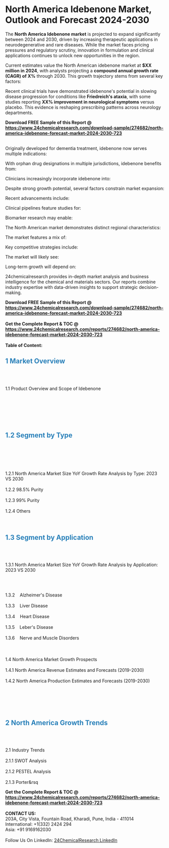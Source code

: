 <h1>North America Idebenone Market, Outlook and Forecast 2024-2030</h1><p>The <strong>North America Idebenone market</strong> is projected to expand significantly between 2024 and 2030, driven by increasing therapeutic applications in neurodegenerative and rare diseases. While the market faces pricing pressures and regulatory scrutiny, innovation in formulation and clinical applications continues to unlock new opportunities in the region.</p><p>Current estimates value the North American idebenone market at <strong>$XX million in 2024</strong>, with analysts projecting a <strong>compound annual growth rate (CAGR) of X%</strong> through 2030. This growth trajectory stems from several key factors:</p><p>Recent clinical trials have demonstrated idebenone's potential in slowing disease progression for conditions like <strong>Friedreich's ataxia</strong>, with some studies reporting <strong>XX% improvement in neurological symptoms</strong> versus placebo. This evidence is reshaping prescribing patterns across neurology departments.</p><div><b>Download FREE Sample of this Report @ 
            <a href="https://www.24chemicalresearch.com/download-sample/274682/north-america-idebenone-forecast-market-2024-2030-723">
            https://www.24chemicalresearch.com/download-sample/274682/north-america-idebenone-forecast-market-2024-2030-723</a></b></div><br><p>Originally developed for dementia treatment, idebenone now serves multiple indications:</p><p>With orphan drug designations in multiple jurisdictions, idebenone benefits from:</p><p>Clinicians increasingly incorporate idebenone into:</p><p>Despite strong growth potential, several factors constrain market expansion:</p><p>Recent advancements include:</p><p>Clinical pipelines feature studies for:</p><p>Biomarker research may enable:</p><p>The North American market demonstrates distinct regional characteristics:</p><p>The market features a mix of:</p><p>Key competitive strategies include:</p><p>The market will likely see:</p><p>Long-term growth will depend on:</p><p>24chemicalresearch provides in-depth market analysis and business intelligence for the chemical and materials sectors. Our reports combine industry expertise with data-driven insights to support strategic decision-making.</p><div><b>Download FREE Sample of this Report @ 
            <a href="https://www.24chemicalresearch.com/download-sample/274682/north-america-idebenone-forecast-market-2024-2030-723">
            https://www.24chemicalresearch.com/download-sample/274682/north-america-idebenone-forecast-market-2024-2030-723</a></b></div><br><div><b>Get the Complete Report & TOC @ 
            <a href="https://www.24chemicalresearch.com/reports/274682/north-america-idebenone-forecast-market-2024-2030-723">
            https://www.24chemicalresearch.com/reports/274682/north-america-idebenone-forecast-market-2024-2030-723</a></b></div><br>
            <b>Table of Content:</b><p><h2><strong><span style="color:#2980b9">1 Market Overview&nbsp;&nbsp;</span></strong> &nbsp;</h2><br />
<br />
<p>1.1 Product Overview and Scope of Idebenone&nbsp;&nbsp;</p><br />
<br />
<h2>&nbsp;<br /><br />
<span style="color:#2980b9"><strong>1.2 Segment by Type&nbsp;&nbsp;</strong></span> &nbsp;</h2><br />
<br />
<p><br /><br />
1.2.1 North America Market Size YoY Growth Rate Analysis by Type: 2023 VS 2030&nbsp;&nbsp; &nbsp;<br /><br />
1.2.2 98.5%&nbsp;Purity&nbsp;&nbsp; &nbsp;<br /><br />
1.2.3 99%&nbsp;Purity<br /><br />
1.2.4 Others<br /><br />
<br />
<h2><strong><span style="color:#2980b9">1.3 Segment by Application&nbsp;&nbsp; &nbsp;</span></strong></h2><br />
<br />
<p>1.3.1 North America Market Size YoY Growth Rate Analysis by Application: 2023 VS 2030&nbsp;&nbsp; &nbsp;</p><br />
<br />
<p>1.3.2&nbsp;&nbsp; &nbsp;Alzheimer's Disease<br /><br />
1.3.3&nbsp;&nbsp; &nbsp;Liver Disease<br /><br />
1.3.4&nbsp;&nbsp; &nbsp;Heart Disease<br /><br />
1.3.5&nbsp;&nbsp; &nbsp;Leber's Disease<br /><br />
1.3.6&nbsp;&nbsp; &nbsp;Nerve and Muscle Disorders<br /><br />
&nbsp;&nbsp; &nbsp;<br /><br />
1.4 North America Market Growth Prospects&nbsp;&nbsp; &nbsp;<br /><br />
1.4.1 North America Revenue Estimates and Forecasts (2019-2030)&nbsp;&nbsp; &nbsp;<br /><br />
1.4.2 North America Production Estimates and Forecasts (2019-2030)<br /><br />
&nbsp;&nbsp; &nbsp;</p><br />
<br />
<h2><strong><span style="color:#2980b9">2 North America Growth Trends&nbsp;</span></strong>&nbsp; &nbsp;</h2><br />
<br />
<p>2.1 Industry Trends&nbsp;&nbsp; &nbsp;<br /><br />
2.1.1 SWOT Analysis&nbsp;&nbsp; &nbsp;<br /><br />
2.1.2 PESTEL Analysis&nbsp;&nbsp; &nbsp;<br /><br />
2.1.3 Porter&rsq</p><div><b>Get the Complete Report & TOC @ 
            <a href="https://www.24chemicalresearch.com/reports/274682/north-america-idebenone-forecast-market-2024-2030-723">
            https://www.24chemicalresearch.com/reports/274682/north-america-idebenone-forecast-market-2024-2030-723</a></b></div><br><b>CONTACT US:</b><br>
            203A, City Vista, Fountain Road, Kharadi, Pune, India - 411014<br>
            International: +1(332) 2424 294<br>
            Asia: +91 9169162030 <br><br>
            Follow Us On LinkedIn: <a href="https://www.linkedin.com/company/24chemicalresearch/">24ChemicalResearch LinkedIn</a>